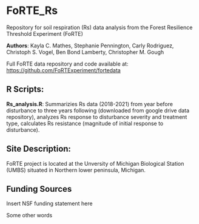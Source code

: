 # FoRTE_Rs
Repository for soil respiration (Rs) data analysis from the Forest Resilience Threshold Experiment (FoRTE)

**Authors**: Kayla C. Mathes, Stephanie Pennington, Carly Rodriguez, Christoph S. Vogel, Ben Bond Lamberty, Christopher M. Gough 

Full FoRTE data repository and code available at: https://github.com/FoRTExperiment/fortedata

## R Scripts: 

**Rs_analysis.R**: Summarizies Rs data (2018-2021) from year before disturbance to three years following (downloaded from google drive data repository), analyzes Rs response to disturbance severity and treatment type, calculates Rs resistance (magnitude of initial response to disturbance). 

## Site Description: 

FoRTE project is located at the Unversity of Michigan Biological Station (UMBS) situated in Northern lower peninsula, Michigan. 

## Funding Sources 

Insert NSF funding statement here 

Some other words 
